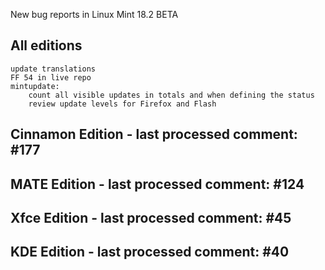 New bug reports in Linux Mint 18.2 BETA

All editions
------------
    update translations
    FF 54 in live repo
    mintupdate:
        count all visible updates in totals and when defining the status
        review update levels for Firefox and Flash

Cinnamon Edition - last processed comment: #177
-----------------------------------------------

MATE Edition - last processed comment: #124
------------------------------------------

Xfce Edition - last processed comment: #45
------------------------------------------

KDE Edition - last processed comment: #40
-----------------------------------------
